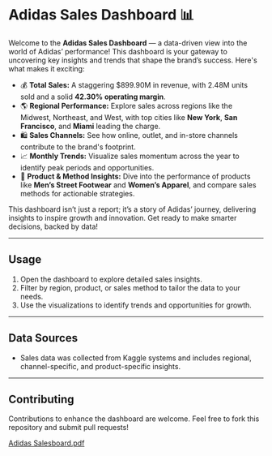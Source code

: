 # Adidas Sales Dashboard 📊

Welcome to the **Adidas Sales Dashboard** — a data-driven view into the world of Adidas’ performance! This dashboard is your gateway to uncovering key insights and trends that shape the brand’s success. Here's what makes it exciting:

- 💰 **Total Sales:** A staggering $899.90M in revenue, with 2.48M units sold and a solid **42.30% operating margin**. 
- 🌎 **Regional Performance:** Explore sales across regions like the Midwest, Northeast, and West, with top cities like **New York**, **San Francisco**, and **Miami** leading the charge.
- 🛍️ **Sales Channels:** See how online, outlet, and in-store channels contribute to the brand's footprint. 
- 📈 **Monthly Trends:** Visualize sales momentum across the year to identify peak periods and opportunities.
- 👕 **Product & Method Insights:** Dive into the performance of products like **Men’s Street Footwear** and **Women’s Apparel**, and compare sales methods for actionable strategies.

This dashboard isn’t just a report; it’s a story of Adidas’ journey, delivering insights to inspire growth and innovation. Get ready to make smarter decisions, backed by data!

---

## Usage

1. Open the dashboard to explore detailed sales insights.
2. Filter by region, product, or sales method to tailor the data to your needs.
3. Use the visualizations to identify trends and opportunities for growth.

---

## Data Sources

- Sales data was collected from Kaggle systems and includes regional, channel-specific, and product-specific insights.

---

## Contributing

Contributions to enhance the dashboard are welcome. Feel free to fork this repository and submit pull requests!

[Adidas Salesboard.pdf](https://github.com/user-attachments/files/18295681/Adidas.Salesboard.pdf)
